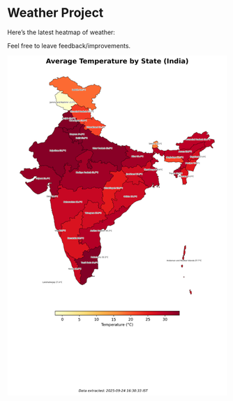 # Weather Project

Here’s the latest heatmap of weather:

Feel free to leave feedback/improvements.

![India Heatmap](docs/assets/india_heatmap.png?v=D3CF53)
